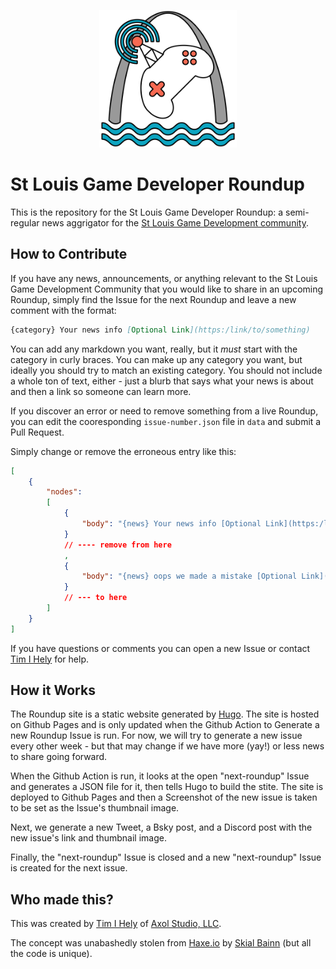 <p align="center">
    <img src="assets/images/stlgdru-logo.svg" alt="St Louis Game Developer Roundup Logo" width=220 height=220 />
</p>

# St Louis Game Developer Roundup

This is the repository for the St Louis Game Developer Roundup: a semi-regular news aggrigator for the [St Louis Game Development community](http://stlgamedev.com/).

## How to Contribute

If you have any news, announcements, or anything relevant to the St Louis Game Development Community that you would like to share in an upcoming Roundup, simply find the Issue for the next Roundup and leave a new comment with the format:

```md
{category} Your news info [Optional Link](https:/link/to/something)
```

You can add any markdown you want, really, but it *must* start with the category in curly braces. You can make up any category you want, but ideally you should try to match an existing category.
You should not include a whole ton of text, either - just a blurb that says what your news is about and then a link so someone can learn more.

If you discover an error or need to remove something from a live Roundup, you can edit the cooresponding `issue-number.json` file in `data` and submit a Pull Request. 

Simply change or remove the erroneous entry like this:

```json
[
    {
        "nodes":
        [
            {
                "body": "{news} Your news info [Optional Link](https:/link/to/something)",
            }
            // ---- remove from here
            ,
            {
                "body": "{news} oops we made a mistake [Optional Link](https:/link/to/something)",
            }
            // --- to here
        ]
    }
]
```

If you have questions or comments you can open a new Issue or contact [Tim I Hely](mailto:tim@axolstudio.com) for help.

## How it Works

The Roundup site is a static website generated by [Hugo](https://gohugo.io/). The site is hosted on Github Pages and is only updated when the Github Action to Generate a new Roundup Issue is run.
For now, we will try to generate a new issue every other week - but that may change if we have more (yay!) or less news to share going forward.

When the Github Action is run, it looks at the open "next-roundup" Issue and generates a JSON file for it, then tells Hugo to build the stite. The site is deployed to Github Pages and then a Screenshot of the new issue is taken to be set as the Issue's thumbnail image.

Next, we generate a new Tweet, a Bsky post, and a Discord post with the new issue's link and thumbnail image.

Finally, the "next-roundup" Issue is closed and a new "next-roundup" Issue is created for the next issue.

## Who made this?

This was created by [Tim I Hely](https://github.com/SeiferTim) of [Axol Studio, LLC](https://axolstudio.com/).

The concept was unabashedly stolen from [Haxe.io](https://haxe.io/) by [Skial Bainn](https://twitter.com/skial) (but all the code is unique).
